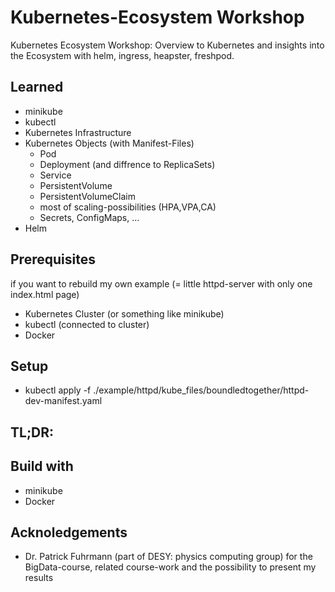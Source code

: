 # Kubernetes-Ecosystem Workshop
Kubernetes Ecosystem Workshop: Overview to Kubernetes and insights into the Ecosystem with helm, ingress, heapster, freshpod.

## Learned
* minikube
* kubectl
* Kubernetes Infrastructure
* Kubernetes Objects (with Manifest-Files)
    * Pod
    * Deployment (and diffrence to ReplicaSets)
    * Service
    * PersistentVolume
    * PersistentVolumeClaim
    * most of scaling-possibilities (HPA,VPA,CA)
    * Secrets, ConfigMaps, ...
* Helm

## Prerequisites
if you want to rebuild my own example (= little httpd-server with only one index.html page)
* Kubernetes Cluster (or something like minikube)
* kubectl (connected to cluster)
* Docker

## Setup
* kubectl apply -f ./example/httpd/kube_files/boundledtogether/httpd-dev-manifest.yaml

## TL;DR:
## Build with
* minikube
* Docker

## Acknoledgements
* Dr. Patrick Fuhrmann (part of DESY: physics computing group) for the BigData-course, related course-work and the possibility to present my results
